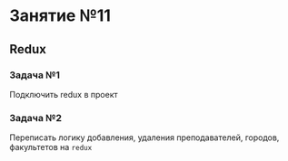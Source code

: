 # Занятие №11

## Redux

### Задача №1

Подключить redux в проект

### Задача №2

Переписать логику добавления, удаления преподавателей, городов, факультетов на
`redux`
